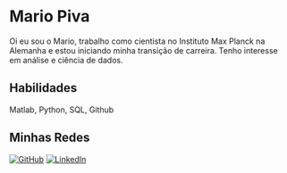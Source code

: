 # Mario Piva
Oi eu sou o Mario, trabalho como cientista no Instituto Max Planck na Alemanha e estou iniciando minha transição de carreira. Tenho interesse em análise e ciência de dados.

## Habilidades
Matlab, Python, SQL, Github

## Minhas Redes

[![GitHub](https://img.shields.io/badge/GitHub-100000?style=for-the-badge&logo=github&logoColor=white)](https://github.com/mariomp3)
[![LinkedIn](https://img.shields.io/badge/LinkedIn-0077B5?style=for-the-badge&logo=linkedin&logoColor=white)](https://www.linkedin.com/in/mario-moda-piva-99549431)
